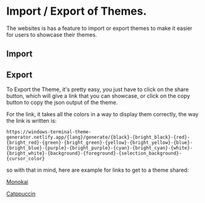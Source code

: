 # Import / Export of Themes.

The websites is has a feature to import or export themes to make it easier for users to showcase their themes.

## Import

## Export

To Export the Theme, it's pretty easy, you just have to click on the share button, which will give a link that you can showcase, or click on the copy button to copy the json output of the theme.

For the link, it takes all the colors in a way to display them correctly, the way the link is written is:

`https://windows-terminal-theme-generator.netlify.app/{lang}/generate/{black}-{bright_black}-{red}-{bright_red}-{green}-{bright_green}-{yellow}-{bright_yellow}-{blue}-{bright_blue}-{purple}-{bright_purple}-{cyan}-{bright_cyan}-{white}-{bright_white}-{background}-{foreground}-{selection_background}-{cursor_color}`

so with that in mind, here are example for links to get to a theme shared:

[Monokai](https://windows-terminal-theme-generator.netlify.app/en/generate/3E3D32-272822-F92672-F92672-A6E22E-A6E22E-FFE792-FD971F-03395C-66D9EF-AE81FF-AE81FF-66D9EF-66D9EF-F8F8F2-F8F8F2-272822-F8F8F2-F8F8F2-F8F8F2)

[Catppuccin](https://windows-terminal-theme-generator.netlify.app/en/generate/45475A-585B70-F38BA8-F38BA8-A6E3A1-A6E3A1-F9E2AF-F9E2AF-89B4FA-89B4FA-F5C2E7-F5C2E7-94E2D5-94E2D5-BAC2DE-A6ADC8-1E1E2E-CDD6F4-585B70-F5E0DC)
